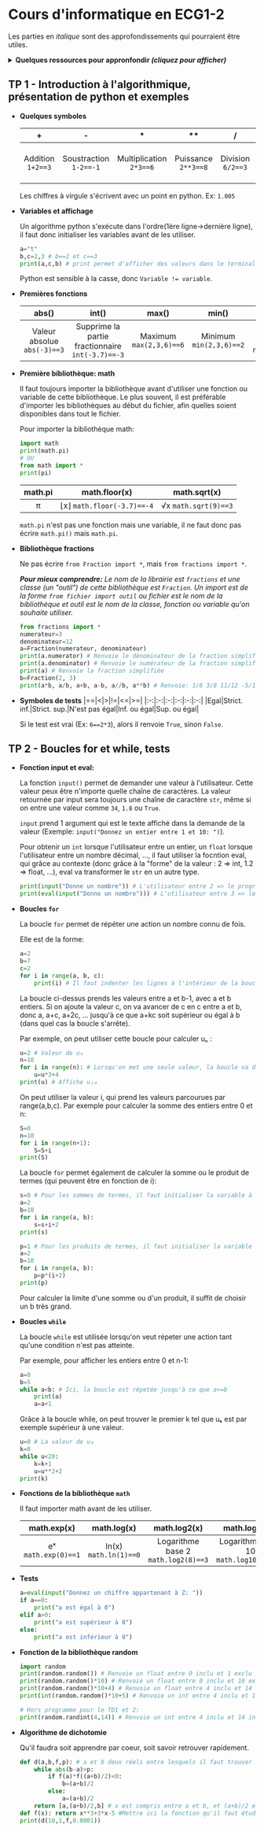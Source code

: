 # Cours d'informatique en ECG1-2

Les parties en _italique_ sont des approfondissements qui pourraient être utiles.

<details>
  <summary style="font-weight: bold">Quelques ressources pour appronfondir <span style="font-style: italic">(cliquez pour afficher)</span></summary>
  
- **Vidéos (ou playlists):**
    - Graven (FR): https://www.youtube.com/watch?v=psaDHhZ0cPs&list=PLMS9Cy4Enq5JmIZtKE5OHJCI3jZfpASbR
    - Docstring (FR): https://www.youtube.com/watch?v=LamjAFnybo0&list=PLXDBYzqsqO3Wut-gQktoqJ30eaOel0hgb
    -FormationVidéo (FR): https://www.youtube.com/watch?v=HWxBtxPBCAc&list=PLrSOXFDHBtfHg8fWBd7sKPxEmahwyVBkC
    - NetworkChuck (EN): https://www.youtube.com/watch?v=mRMmlo_Uqcs
    - freeCodeCamp.org (EN): https://www.youtube.com/watch?v=LHBE6Q9XlzI

- **Sites web:**
    - Python Doctor (FR): https://python.doctor/
    - w3schools (EN): https://www.w3schools.com/
</details>




## TP 1 - Introduction à l'algorithmique, présentation de python et exemples

- **Quelques symboles**
    
    |+|-|*|**|/|//|_%_|
    |:-:|:-:|:-:|:-:|:-:|:-:|:-:|
    |Addition `1+2==3`|Soustraction `1-2==-1`|Multiplication `2*3==6`|Puissance `2**3==8`|Division `6/2==3`|Quotient division euclidienne `7//2==3`|_Reste division eculidienne `7%2==1`_|

    Les chiffres à virgule s'écrivent avec un point en python. Ex: `1.005`
    
- **Variables et affichage**

    Un algorithme python s'exécute dans l'ordre(1ère ligne->dernière ligne), il faut donc initialiser les variables avant de les utiliser.
    ```python
    a="t"
    b,c=2,3 # b==2 et c==3
    print(a,c,b) # print permet d'afficher des valeurs dans le terminal
    ```
    Python est sensible à la casse, donc `Variable != variable`.

- **Premières fonctions**

    |abs()|int()|max()|min()|round()|
    |:-:|:-:|:-:|:-:|:-:|
    |Valeur absolue `abs(-3)==3`|Supprime la partie fractionnaire `int(-3.7)==-3`|Maximum `max(2,3,6)==6`|Minimum `min(2,3,6)==2`|Arrondi à 10^(-n) près `round(3.577,1)==3.6`|

- **Première bibliothèque: math**

    Il faut toujours importer la bibliothèque avant d'utiliser une fonction ou variable de cette bibliothèque. Le plus souvent, il est préférable d'importer les bibliothèques au début du fichier, afin quelles soient disponibles dans tout le fichier.
    
    Pour importer la bibliothèque math:
    ```python
    import math
    print(math.pi)
    # OU
    from math import *
    print(pi)
    ```

    |math.pi|math.floor(x)|math.sqrt(x)|
    |:-:|:-:|:-:|
    |π|⌊x⌋ `math.floor(-3.7)==-4`|√x `math.sqrt(9)==3`|

    `math.pi` n'est pas une fonction mais une variable, il ne faut donc pas écrire `math.pi()` mais `math.pi`.

- **Bibliothèque fractions**
    
    Ne pas écrire `from Fraction import *`, mais `from fractions import *`.

    _**Pour mieux comprendre:** Le nom de la librairie est `fractions` et une classe (un "outil") de cette bibliothèque est `Fraction`. Un import est de la forme `from fichier import outil` ou fichier est le nom de la bibliothèque et outil est le nom de la classe, fonction ou variable qu'on souhaite utiliser._

    ```python
    from fractions import *
    numerateur=3
    denominateur=12
    a=Fraction(numerateur, denominateur)
    print(a.numerator) # Renvoie le dénominateur de la fraction simplifiée
    print(a.denominator) # Renvoie le numérateur de la fraction simplifiée
    print(a) # Renvoie la fraction simplifiée
    b=Fraction(2, 3)
    print(a*b, a/b, a+b, a-b, a//b, a**b) # Renvoie: 1/6 3/8 11/12 -5/12 0 0.3968502629920499  Mêmes opérations que pour les nombres (int, float).
    ```
- **Symboles de tests**
    |==|<|>|!=|<=|>=|
    |:-:|:-:|:-:|:-:|:-:|:-:|
    |Egal|Strict. inf.|Strict. sup.|N'est pas égal|Inf. ou égal|Sup. ou égal|

    Si le test est vrai (Ex: `6==2*3`), alors il renvoie `True`, sinon `False`.

## TP 2 - Boucles for et while, tests
- **Fonction input et eval:**

    La fonction `input()` permet de demander une valeur à l'utilisateur. Cette valeur peux être n'importe quelle chaîne de caractères. La valeur retournée par input sera toujours une chaîne de caractère `str`, même si on entre une valeur comme `34`, `1.8` ou `True`.

    `input` prend 1 argument qui est le texte affiché dans la demande de la valeur (Exemple: `input("Donnez un entier entre 1 et 10: ")`).

    Pour obtenir un `int` lorsque l'utilisateur entre un entier, un `float` lorsque l'utilisateur entre un nombre décimal, ..., il faut utiliser la focntion eval, qui grâce au contexte (donc grâce à la "forme" de la valeur : 2 => int, 1.2 => float, ...), eval va transformer le `str` en un autre type.

    ```python
    print(input("Donne un nombre")) # L'utilisateur entre 2 => le programme affiche "2"
    print(eval(input("Donne un nombre"))) # L'utilisateur entre 3 => le programme affiche 3
    ```

- **Boucles `for`**

    La boucle `for` permet de répéter une action un nombre connu de fois.

    Elle est de la forme:

    ```python
    a=2
    b=7
    c=2
    for i in range(a, b, c):
        print(i) # Il faut indenter les lignes à l'intérieur de la boucle
    ```
    La boucle ci-dessus prends les valeurs entre a et b-1, avec a et b entiers. Si on ajoute la valeur c, on va avancer de c en c entre a et b, donc a, a+c, a+2c, ... jusqu'à ce que a+kc soit supérieur ou égal à b (dans quel cas la boucle s'arrête).

    Par exemple, on peut utiliser cette boucle pour calculer uₙ :

    ```python
    u=2 # Valeur de u₀
    n=10
    for i in range(n): # Lorsqu'on met une seule valeur, la boucle va de 0 à n-1, donc la boucle se lance n fois.
        u=u*3+4
    print(u) # Affiche u₁₀
    ```

    On peut utiliser la valeur i, qui prend les valeurs parcourues par range(a,b,c). Par exemple pour calculer la somme des entiers entre 0 et n:

    ```python
    S=0
    n=10
    for i in range(n+1):
        S=S+i
    print(S)
    ```

    La boucle `for` permet également de calculer la somme ou le produit de termes (qui peuvent être en fonction de i):

    ```python
    s=0 # Pour les sommes de termes, il faut initialiser la variable à 0
    a=2
    b=10
    for i in range(a, b):
        s=s+i+2
    print(s)
    ```

    ```python
    p=1 # Pour les produits de termes, il faut initialiser la variable à 1
    a=2
    b=10
    for i in range(a, b):
        p=p*(i+2)
    print(p)
    ```
    Pour calculer la limite d'une somme ou d'un produit, il suffit de choisir un b très grand.


- **Boucles `while`**

    La boucle `while` est utilisée lorsqu'on veut répeter une action tant qu'une condition n'est pas atteinte.

    Par exemple, pour afficher les entiers entre 0 et n-1:

    ```python
    a=0
    b=5
    while a<b: # Ici, la boucle est répetée jusqu'à ce que a>=b
        print(a)
        a=a+1
    ```

    Grâce à la boucle while, on peut trouver le premier k tel que uₖ est par exemple supérieur à une valeur.

    ```python
    u=0 # La valeur de u₀
    k=0
    while u<20:
        k=k+1
        u=u**2+2
    print(k)
    ```

- **Fonctions de la bibliothèque `math`**

    Il faut importer math avant de les utiliser.

    |math.exp(x)|math.log(x)|math.log2(x)|math.log10(x)|
    |:-:|:-:|:-:|:-:|
    |eˣ `math.exp(0)==1`|ln(x) `math.ln(1)==0`|Logarithme base 2 `math.log2(8)==3`|Logarithme base 10 `math.log10(10)==2`|

- **Tests**

    ```python
    a=eval(input("Donnez un chiffre appartenant à Z: "))
    if a==0:
        print("a est égal à 0")
    elif a>0:
        print("a est supérieur à 0")
    else:
        print("a est inférieur à 0")
    ```

- **Fonction de la bibliothèque random**
    ```python
    import random
    print(random.random()) # Renvoie un float entre O inclu et 1 exclu
    print(random.random()*10) # Renvoie un float entre 0 inclu et 10 exclu
    print(random.random()*10+4) # Renvoie un float entre 4 inclu et 14 exclu
    print(int(random.random()*10+5) # Renvoie un int entre 4 inclu et 14 inclu

    # Hors programme pour le TD1 et 2:
    print(random.randint(4,14)) # Renvoie un int entre 4 inclu et 14 inclu
    ```

- **Algorithme de dichotomie**

    Qu'il faudra soit apprendre par coeur, soit savoir retrouver rapidement.
    ```python
    def d(a,b,f,p): # a et b deux réels entre lesquels il faut trouver alpha tel que f(alpha)=0, f la fonction et p la précision (par exemple 0.001)
        while abs(b-a)>p:
            if f(a)*f((a+b)/2)<0:
                b=(a+b)/2
            else:
                a=(a+b)/2
        return [a,(a+b)/2,b] # x est compris entre a et b, et (a+b)/2 est le milieu de cet intervalle, donc la meilleure approximation
    def f(x): return x**3+3*x-5 #Mettre ici la fonction qu'il faut étudier, par exemple x**3+3*x-5
    print(d(10,1,f,0.0001))
    ```
